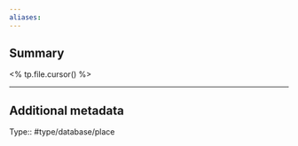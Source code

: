 ```yaml
---
aliases: 
---
```

## Summary
<% tp.file.cursor() %>


---
## Additional metadata
Type:: #type/database/place 

